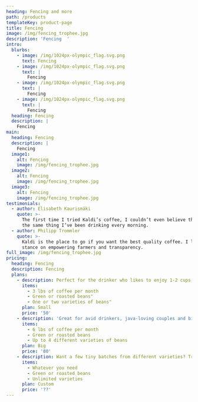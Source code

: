 ```yaml
---
heading: Fencing and more
path: /products
templateKey: product-page
title: Fencing
image: /img/fencing_trophee.jpg
description: 'Fencing  '
intro:
  blurbs:
    - image: /img/1024px-olympic_flag.svg.png
      text: Fencing
    - image: /img/1024px-olympic_flag.svg.png
      text: |
        Fencing
    - image: /img/1024px-olympic_flag.svg.png
      text: |
        Fencing
    - image: /img/1024px-olympic_flag.svg.png
      text: |
        Fencing
  heading: Fencing
  description: |
    Fencing
main:
  heading: Fencing
  description: |
    Fencing
  image1:
    alt: Fencing
    image: /img/fencing_trophee.jpg
  image2:
    alt: Fencing
    image: /img/fencing_trophee.jpg
  image3:
    alt: Fencing
    image: /img/fencing_trophee.jpg
testimonials:
  - author: Elisabeth Kaurismäki
    quote: >-
      The first time I tried Kaldi’s coffee, I couldn’t even believe that was
      the same thing I’ve been drinking every morning.
  - author: Philipp Trommler
    quote: >-
      Kaldi is the place to go if you want the best quality coffee. I love their
      stance on empowering farmers and transparency.
full_image: /img/fencing_trophee.jpg
pricing:
  heading: Fencing
  description: Fencing
  plans:
    - description: Perfect for the drinker who likes to enjoy 1-2 cups per day.
      items:
        - 3 lbs of coffee per month
        - Green or roasted beans"
        - One or two varieties of beans"
      plan: Small
      price: '50'
    - description: 'Great for avid drinkers, java-loving couples and bigger crowds'
      items:
        - 6 lbs of coffee per month
        - Green or roasted beans
        - Up to 4 different varieties of beans
      plan: Big
      price: '80'
    - description: Want a few tiny batches from different varieties? Try our custom plan
      items:
        - Whatever you need
        - Green or roasted beans
        - Unlimited varieties
      plan: Custom
      price: '??'
---
```


